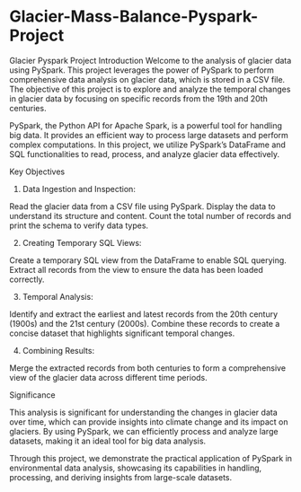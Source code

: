 # Glacier-Mass-Balance-Pyspark-Project
Glacier Pyspark Project
Introduction
Welcome to the analysis of glacier data using PySpark. This project leverages the power of PySpark to perform comprehensive data analysis on glacier data, which is stored in a CSV file. The objective of this project is to explore and analyze the temporal changes in glacier data by focusing on specific records from the 19th and 20th centuries.

PySpark, the Python API for Apache Spark, is a powerful tool for handling big data. It provides an efficient way to process large datasets and perform complex computations. In this project, we utilize PySpark’s DataFrame and SQL functionalities to read, process, and analyze glacier data effectively.

Key Objectives

1. Data Ingestion and Inspection:

Read the glacier data from a CSV file using PySpark.
Display the data to understand its structure and content.
Count the total number of records and print the schema to verify data types.

2. Creating Temporary SQL Views:

Create a temporary SQL view from the DataFrame to enable SQL querying.
Extract all records from the view to ensure the data has been loaded correctly.

3. Temporal Analysis:

Identify and extract the earliest and latest records from the 20th century (1900s) and the 21st century (2000s).
Combine these records to create a concise dataset that highlights significant temporal changes.

4. Combining Results:

Merge the extracted records from both centuries to form a comprehensive view of the glacier data across different time periods.

Significance

This analysis is significant for understanding the changes in glacier data over time, which can provide insights into climate change and its impact on glaciers. By using PySpark, we can efficiently process and analyze large datasets, making it an ideal tool for big data analysis.

Through this project, we demonstrate the practical application of PySpark in environmental data analysis, showcasing its capabilities in handling, processing, and deriving insights from large-scale datasets.
